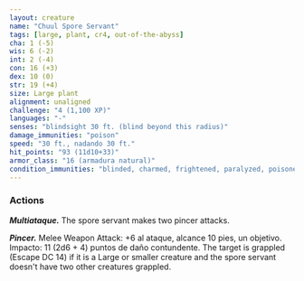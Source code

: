 ```yaml
---
layout: creature
name: "Chuul Spore Servant"
tags: [large, plant, cr4, out-of-the-abyss]
cha: 1 (-5)
wis: 6 (-2)
int: 2 (-4)
con: 16 (+3)
dex: 10 (0)
str: 19 (+4)
size: Large plant
alignment: unaligned
challenge: "4 (1,100 XP)"
languages: "-"
senses: "blindsight 30 ft. (blind beyond this radius)"
damage_immunities: "poison"
speed: "30 ft., nadando 30 ft."
hit_points: "93 (11d10+33)"
armor_class: "16 (armadura natural)"
condition_immunities: "blinded, charmed, frightened, paralyzed, poisoned"
---
```


### Actions

***Multiataque.*** The spore servant makes two pincer attacks.

***Pincer.*** Melee Weapon Attack: +6 al ataque, alcance 10 pies, un objetivo. Impacto: 11 (2d6 + 4) puntos de daño contundente. The target is grappled (Escape DC 14) if it is a Large or smaller creature and the spore servant doesn't have two other creatures grappled.